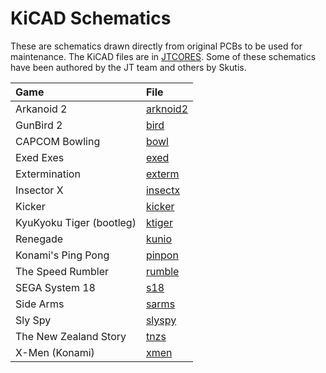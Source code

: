  # KiCAD Schematics

These are schematics drawn directly from original PCBs to be used for maintenance. The KiCAD files are in [JTCORES](https://github.com/jotego/jtcores). Some of these schematics have been authored by the JT team and others by Skutis.

| Game                     | File                     |
|:-------------------------|:-------------------------|
| Arkanoid 2               | [arknoid2](arknoid2.pdf) |
| GunBird 2                | [bird](bird.pdf)         |
| CAPCOM Bowling           | [bowl](bowl.pdf)         |
| Exed Exes                | [exed](exed.pdf)         |
| Extermination            | [exterm](exterm.pdf)     |
| Insector X               | [insectx](insectx.pdf)   |
| Kicker                   | [kicker](kicker.pdf)     |
| KyuKyoku Tiger (bootleg) | [ktiger](ktiger.pdf)     |
| Renegade                 | [kunio](kunio.pdf)       |
| Konami's Ping Pong       | [pinpon](pinpon.pdf)     |
| The Speed Rumbler        | [rumble](rumble.pdf)     |
| SEGA System 18           | [s18](s18.pdf)           |
| Side Arms                | [sarms](sarms.pdf)       |
| Sly Spy                  | [slyspy](slyspy.pdf)     |
| The New Zealand Story    | [tnzs](tnzs.pdf)         |
| X-Men (Konami)           | [xmen](xmen.pdf)         |
